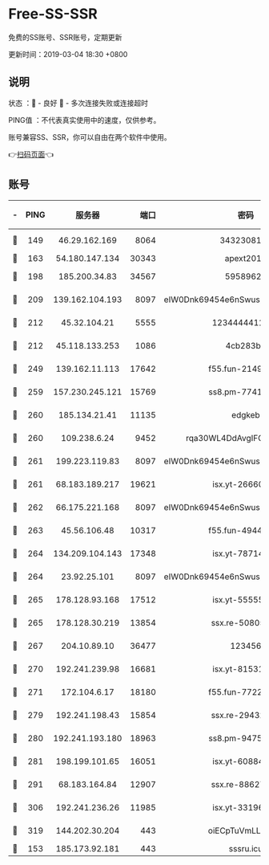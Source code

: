 # Free-SS-SSR

免费的SS账号、SSR账号，定期更新

更新时间：2019-03-04 18:30 +0800

## 说明

状态     ：🙂 - 良好 🙁 - 多次连接失败或连接超时

PING值   ：不代表真实使用中的速度，仅供参考。

账号兼容SS、SSR，你可以自由在两个软件中使用。

👉[扫码页面](https://liesauer.github.io/free-ss-ssr.github.io/)👈

## 账号

|-|PING|服务器|端口|密码|加密方式|区域|
|:----:|:----:|:-----:|-----:|:----:|:----:|:----:|
|🙂|149|46.29.162.169|8064|3432308177|aes-256-cfb|RU|
|🙂|163|54.180.147.134|30343|apext2019|chacha20|KR|
|🙂|198|185.200.34.83|34567|59589627|aes-256-cfb|US|
|🙂|209|139.162.104.193|8097|eIW0Dnk69454e6nSwuspv9DmS201tQ0D|aes-256-cfb|JP|
|🙂|212|45.32.104.21|5555|1234444411111|aes-256-cfb|SG|
|🙂|212|45.118.133.253|1086|4cb283b8|aes-256-cfb|SG|
|🙂|249|139.162.11.113|17642|f55.fun-21493744|aes-256-cfb|SG|
|🙂|259|157.230.245.121|15769|ss8.pm-77417708|aes-256-cfb|SG|
|🙂|260|185.134.21.41|11135|edgkeb|aes-256-cfb|GB|
|🙂|260|109.238.6.24|9452|rqa30WL4DdAvgIFG6Fs3znzTa|aes-256-cfb|FR|
|🙂|261|199.223.119.83|8097|eIW0Dnk69454e6nSwuspv9DmS201tQ0D|aes-256-cfb|US|
|🙂|261|68.183.189.217|19621|isx.yt-26660218|aes-256-cfb|SG|
|🙂|262|66.175.221.168|8097|eIW0Dnk69454e6nSwuspv9DmS201tQ0D|aes-256-cfb|US|
|🙂|263|45.56.106.48|10317|f55.fun-49448952|aes-256-cfb|US|
|🙂|264|134.209.104.143|17348|isx.yt-78714396|aes-256-cfb|SG|
|🙂|264|23.92.25.101|8097|eIW0Dnk69454e6nSwuspv9DmS201tQ0D|aes-256-cfb|US|
|🙂|265|178.128.93.168|17512|isx.yt-55555865|aes-256-cfb|SG|
|🙂|265|178.128.30.219|13854|ssx.re-50805835|aes-256-cfb|SG|
|🙂|267|204.10.89.10|36477|123456|aes-256-cfb|US|
|🙂|270|192.241.239.98|16681|isx.yt-81531796|aes-256-cfb|US|
|🙂|271|172.104.6.17|18180|f55.fun-77228320|aes-256-cfb|US|
|🙂|279|192.241.198.43|15854|ssx.re-29432416|aes-256-cfb|US|
|🙂|280|192.241.193.180|18963|ss8.pm-94752333|aes-256-cfb|US|
|🙂|281|198.199.101.65|16051|isx.yt-60884333|aes-256-cfb|US|
|🙂|291|68.183.164.84|12907|ssx.re-88627570|aes-256-cfb|US|
|🙂|306|192.241.236.26|11985|isx.yt-33196009|aes-256-cfb|US|
|🙂|319|144.202.30.204|443|oiECpTuVmLLxk4Ts|aes-256-cfb|US|
|🙂|153|185.173.92.181|443|sssru.icu|rc4-md5|RU|
